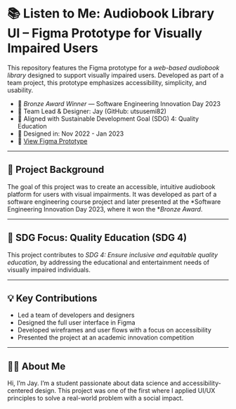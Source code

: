 # 📚 Listen to Me: Audiobook Library UI – Figma Prototype for Visually Impaired Users

This repository features the Figma prototype for a *web-based audiobook library* designed to support visually impaired users. Developed as part of a team project, this prototype emphasizes accessibility, simplicity, and usability.

- 🏅 *Bronze Award Winner* — Software Engineering Innovation Day 2023  
- 👤 Team Lead & Designer: Jay (GitHub: utsusemi82)  
- 🎯 Aligned with Sustainable Development Goal (SDG) 4: Quality Education  
- 📅 Designed in: Nov 2022 - Jan 2023  
- 🔗 [View Figma Prototype](https://www.figma.com/proto/0R0AJrmu3hQx0syp9MQt9A/Project-Management?node-id=256-357&starting-point-node-id=124%3A494)

---

## 🧠 Project Background

The goal of this project was to create an accessible, intuitive audiobook platform for users with visual impairments. It was developed as part of a software engineering course project and later presented at the *Software Engineering Innovation Day 2023, where it won the **Bronze Award*.

---

## 🎯 SDG Focus: Quality Education (SDG 4)

This project contributes to *SDG 4: Ensure inclusive and equitable quality education*, by addressing the educational and entertainment needs of visually impaired individuals.

---

## 💡 Key Contributions

- Led a team of developers and designers
- Designed the full user interface in Figma
- Developed wireframes and user flows with a focus on accessibility
- Presented the project at an academic innovation competition

---

## 🙋‍♂ About Me

Hi, I’m Jay. I’m a student passionate about data science and accessibility-centered design. This project was one of the first where I applied UI/UX principles to solve a real-world problem with a social impact.


